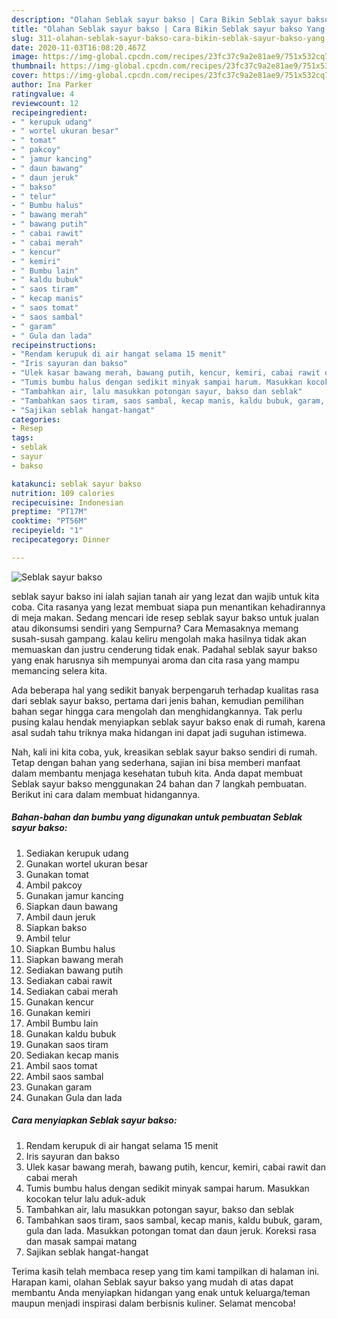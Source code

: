 ```yaml
---
description: "Olahan Seblak sayur bakso | Cara Bikin Seblak sayur bakso Yang Enak dan Simpel"
title: "Olahan Seblak sayur bakso | Cara Bikin Seblak sayur bakso Yang Enak dan Simpel"
slug: 311-olahan-seblak-sayur-bakso-cara-bikin-seblak-sayur-bakso-yang-enak-dan-simpel
date: 2020-11-03T16:08:20.467Z
image: https://img-global.cpcdn.com/recipes/23fc37c9a2e81ae9/751x532cq70/seblak-sayur-bakso-foto-resep-utama.jpg
thumbnail: https://img-global.cpcdn.com/recipes/23fc37c9a2e81ae9/751x532cq70/seblak-sayur-bakso-foto-resep-utama.jpg
cover: https://img-global.cpcdn.com/recipes/23fc37c9a2e81ae9/751x532cq70/seblak-sayur-bakso-foto-resep-utama.jpg
author: Ina Parker
ratingvalue: 4
reviewcount: 12
recipeingredient:
- " kerupuk udang"
- " wortel ukuran besar"
- " tomat"
- " pakcoy"
- " jamur kancing"
- " daun bawang"
- " daun jeruk"
- " bakso"
- " telur"
- " Bumbu halus"
- " bawang merah"
- " bawang putih"
- " cabai rawit"
- " cabai merah"
- " kencur"
- " kemiri"
- " Bumbu lain"
- " kaldu bubuk"
- " saos tiram"
- " kecap manis"
- " saos tomat"
- " saos sambal"
- " garam"
- " Gula dan lada"
recipeinstructions:
- "Rendam kerupuk di air hangat selama 15 menit"
- "Iris sayuran dan bakso"
- "Ulek kasar bawang merah, bawang putih, kencur, kemiri, cabai rawit dan cabai merah"
- "Tumis bumbu halus dengan sedikit minyak sampai harum. Masukkan kocokan telur lalu aduk-aduk"
- "Tambahkan air, lalu masukkan potongan sayur, bakso dan seblak"
- "Tambahkan saos tiram, saos sambal, kecap manis, kaldu bubuk, garam, gula dan lada. Masukkan potongan tomat dan daun jeruk. Koreksi rasa dan masak sampai matang"
- "Sajikan seblak hangat-hangat"
categories:
- Resep
tags:
- seblak
- sayur
- bakso

katakunci: seblak sayur bakso 
nutrition: 109 calories
recipecuisine: Indonesian
preptime: "PT17M"
cooktime: "PT56M"
recipeyield: "1"
recipecategory: Dinner

---
```



![Seblak sayur bakso](https://img-global.cpcdn.com/recipes/23fc37c9a2e81ae9/751x532cq70/seblak-sayur-bakso-foto-resep-utama.jpg)


seblak sayur bakso ini ialah sajian tanah air yang lezat dan wajib untuk kita coba. Cita rasanya yang lezat membuat siapa pun menantikan kehadirannya di meja makan.
Sedang mencari ide resep seblak sayur bakso untuk jualan atau dikonsumsi sendiri yang Sempurna? Cara Memasaknya memang susah-susah gampang. kalau keliru mengolah maka hasilnya tidak akan memuaskan dan justru cenderung tidak enak. Padahal seblak sayur bakso yang enak harusnya sih mempunyai aroma dan cita rasa yang mampu memancing selera kita.



Ada beberapa hal yang sedikit banyak berpengaruh terhadap kualitas rasa dari seblak sayur bakso, pertama dari jenis bahan, kemudian pemilihan bahan segar hingga cara mengolah dan menghidangkannya. Tak perlu pusing kalau hendak menyiapkan seblak sayur bakso enak di rumah, karena asal sudah tahu triknya maka hidangan ini dapat jadi suguhan istimewa.


Nah, kali ini kita coba, yuk, kreasikan seblak sayur bakso sendiri di rumah. Tetap dengan bahan yang sederhana, sajian ini bisa memberi manfaat dalam membantu menjaga kesehatan tubuh kita. Anda dapat membuat Seblak sayur bakso menggunakan 24 bahan dan 7 langkah pembuatan. Berikut ini cara dalam membuat hidangannya.

<!--inarticleads1-->

##### Bahan-bahan dan bumbu yang digunakan untuk pembuatan Seblak sayur bakso:

1. Sediakan  kerupuk udang
1. Gunakan  wortel ukuran besar
1. Gunakan  tomat
1. Ambil  pakcoy
1. Gunakan  jamur kancing
1. Siapkan  daun bawang
1. Ambil  daun jeruk
1. Siapkan  bakso
1. Ambil  telur
1. Siapkan  Bumbu halus
1. Siapkan  bawang merah
1. Sediakan  bawang putih
1. Sediakan  cabai rawit
1. Sediakan  cabai merah
1. Gunakan  kencur
1. Gunakan  kemiri
1. Ambil  Bumbu lain
1. Gunakan  kaldu bubuk
1. Gunakan  saos tiram
1. Sediakan  kecap manis
1. Ambil  saos tomat
1. Ambil  saos sambal
1. Gunakan  garam
1. Gunakan  Gula dan lada




<!--inarticleads2-->

##### Cara menyiapkan Seblak sayur bakso:

1. Rendam kerupuk di air hangat selama 15 menit
1. Iris sayuran dan bakso
1. Ulek kasar bawang merah, bawang putih, kencur, kemiri, cabai rawit dan cabai merah
1. Tumis bumbu halus dengan sedikit minyak sampai harum. Masukkan kocokan telur lalu aduk-aduk
1. Tambahkan air, lalu masukkan potongan sayur, bakso dan seblak
1. Tambahkan saos tiram, saos sambal, kecap manis, kaldu bubuk, garam, gula dan lada. Masukkan potongan tomat dan daun jeruk. Koreksi rasa dan masak sampai matang
1. Sajikan seblak hangat-hangat




Terima kasih telah membaca resep yang tim kami tampilkan di halaman ini. Harapan kami, olahan Seblak sayur bakso yang mudah di atas dapat membantu Anda menyiapkan hidangan yang enak untuk keluarga/teman maupun menjadi inspirasi dalam berbisnis kuliner. Selamat mencoba!
